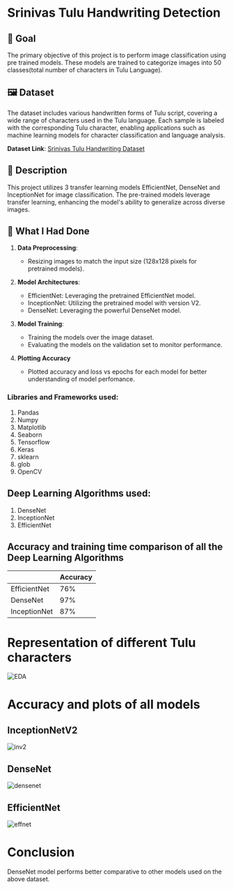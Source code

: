 # Srinivas Tulu Handwriting Detection

## 🎯 Goal

The primary objective of this project is to perform image classification using pre trained models. These models are trained to categorize images into 50 classes(total number of characters in Tulu Language).

## 🖼️ Dataset

The dataset includes various handwritten forms of Tulu script, covering a wide range of characters used in the Tulu language. Each sample is labeled with the corresponding Tulu character, enabling applications such as machine learning models for character classification and language analysis.

**Dataset Link**: [Srinivas Tulu Handwriting Dataset](https://www.kaggle.com/datasets/midhun009/tulu-handwritten-dataset)

## 🧾 Description

This project utilizes 3 transfer learning models EfficientNet, DenseNet and InceptionNet for image classification. The pre-trained models leverage transfer learning, enhancing the model's ability to generalize across diverse images.

## 🧮 What I Had Done

1. **Data Preprocessing**:
   - Resizing images to match the input size (128x128 pixels for pretrained models).

2. **Model Architectures**:
   - EfficientNet: Leveraging the pretrained EfficientNet model.
   - InceptionNet: Utilizing the pretrained model with version V2.
   - DenseNet: Leveraging the powerful DenseNet model.

3. **Model Training**:
   - Training the models over the image dataset.
   - Evaluating the models on the validation set to monitor performance.

4. **Plotting Accuracy**
   - Plotted accuracy and loss vs epochs for each model for better understanding of model perfomance.

###  Libraries and Frameworks used:
1. Pandas
2. Numpy 
3. Matplotlib
4. Seaborn
5. Tensorflow
6. Keras
7. sklearn
8. glob
9. OpenCV

## Deep Learning Algorithms used:
1. DenseNet
2. InceptionNet
3. EfficientNet

## Accuracy and training time comparison of all the Deep Learning Algorithms
|                    |   Accuracy    |
|--------------------|---------------|
|    EfficientNet    |     76%       |  
|     DenseNet       |     97%       |
|    InceptionNet    |     87%       |

# Representation of different Tulu characters
![EDA](https://github.com/the-silent-geek/DL-Simplified/blob/cda670485339d1659afe3d400e639e51d145db3d/Srinivas%20Tulu%20Handwriting%20Detection/images/EDA.png)

# Accuracy and plots of all models

## InceptionNetV2
![inv2](https://github.com/the-silent-geek/DL-Simplified/blob/cda670485339d1659afe3d400e639e51d145db3d/Srinivas%20Tulu%20Handwriting%20Detection/images/inceptionNet.png)

## DenseNet
![densenet](https://github.com/the-silent-geek/DL-Simplified/blob/cda670485339d1659afe3d400e639e51d145db3d/Srinivas%20Tulu%20Handwriting%20Detection/images/DenseNet.png)

## EfficientNet
![effnet](https://github.com/the-silent-geek/DL-Simplified/blob/cda670485339d1659afe3d400e639e51d145db3d/Srinivas%20Tulu%20Handwriting%20Detection/images/effnet.png)


# Conclusion
DenseNet model performs better comparative to other models used on the above dataset.